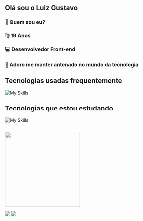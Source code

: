 ## Olá sou o Luiz Gustavo

### 🔎 Quem sou eu?
### ♍ 19 Anos 
### 💻 Desenvolvedor Front-end
### 📘 Adoro me manter antenado no mundo da tecnologia

##

## Tecnologias usadas frequentemente
![My Skills](https://skillicons.dev/icons?i=js,html,css,figma,git)

## Tecnologias que estou estudando

![My Skills](https://skillicons.dev/icons?i=mysql,react,ts,java,postman)

##

<img height='240em' src='https://github-readme-streak-stats.herokuapp.com?user=Yato0v&theme=midnight-purple&border_radius=10'/>

<div>
  
  <a  href="https://www.linkedin.com/in/luiz-gustavo-da-silva-aab547222" target="_blank"><img src="https://img.shields.io/badge/-LinkedIn-%230077B5?style=for-the-badge&logo=linkedin&logoColor=white" target="_blank"></a> 
  <a href = "mailto:yatodev098@gmail.com"><img src="https://img.shields.io/badge/-Gmail-%23333?style=for-the-badge&logo=gmail&logoColor=white" target="_blank"></a>
  
</div>
